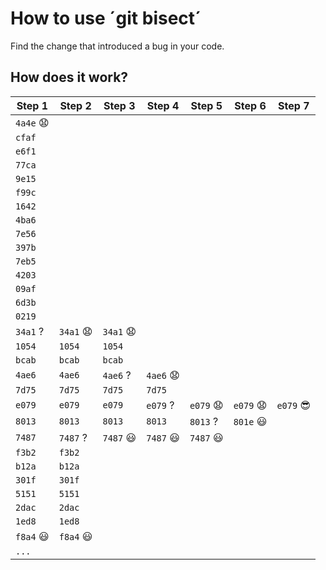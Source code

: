 # How to use ´git bisect´

Find the change that introduced a bug in your code.

## How does it work?


| Step 1   | Step 2   | Step 3   | Step 4   | Step 5   | Step 6   | Step 7   |
|----------|----------|----------|----------|----------|----------|----------|
| `4a4e` :anguished: |     |          |          |          |          |          |
| `cfaf`   |          |          |          |          |          |          |
| `e6f1`   |          |          |          |          |          |          |
| `77ca`   |          |          |          |          |          |          |
| `9e15`   |          |          |          |          |          |          |
| `f99c`   |          |          |          |          |          |          |
| `1642`   |          |          |          |          |          |          |
| `4ba6`   |          |          |          |          |          |          |
| `7e56`   |          |          |          |          |          |          |
| `397b`   |          |          |          |          |          |          |
| `7eb5`   |          |          |          |          |          |          |
| `4203`   |          |          |          |          |          |          |
| `09af`   |          |          |          |          |          |          |
| `6d3b`   |          |          |          |          |          |          |
| `0219`   |          |          |          |          |          |          |
| `34a1` ? | `34a1` :anguished: | `34a1` :anguished: |          |          |          |          |
| `1054`   | `1054`   | `1054`   |          |          |          |          |
| `bcab`   | `bcab`   | `bcab`   |          |          |          |          |
| `4ae6`   | `4ae6`   | `4ae6` ? | `4ae6` :anguished: |          |          |          |
| `7d75`   | `7d75`   | `7d75`   | `7d75`   |          |          |          |
| `e079`   | `e079`   | `e079`   | `e079` ? | `e079` :anguished: | `e079` :anguished: | `e079` :sunglasses: |
| `8013`   | `8013`   | `8013`   | `8013`   | `8013` ? | `801e` :smiley: |          |
| `7487`   | `7487` ? | `7487` :smiley: | `7487` :smiley: | `7487` :smiley: |         |          |
| `f3b2`   | `f3b2`   |          |          |          |          |          |
| `b12a`   | `b12a`   |          |          |          |          |          |
| `301f`   | `301f`   |          |          |          |          |          |
| `5151`   | `5151`   |          |          |          |          |          |
| `2dac`   | `2dac`   |          |          |          |          |          |
| `1ed8`   | `1ed8`   |          |          |          |          |          |
| `f8a4` :smiley: | `f8a4` :smiley: |          |          |          |          |          |
| `...`    |          |          |          |          |          |          |  
